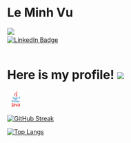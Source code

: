 # Le Minh Vu
<div id="header" align="leftr">
  <img src="https://media.giphy.com/media/M9gbBd9nbDrOTu1Mqx/giphy.gif" width="100"/>
</div>
<div id="badges">
  <a href="https://www.linkedin.com/in/le-vu-63993452/">
    <img src="https://img.shields.io/badge/LinkedIn-blue?style=for-the-badge&logo=linkedin&logoColor=white" alt="LinkedIn Badge"/>
  </a>
</div>

<img src="https://komarev.com/ghpvc/?username=lmvu103&style=flat-square&color=blue" alt=""/>

<h1>
  Here is my profile!
  <img src="https://media.giphy.com/media/hvRJCLFzcasrR4ia7z/giphy.gif" width="30px"/>
</h1>

<div>
  <img src="https://github.com/devicons/devicon/blob/master/icons/java/java-original-wordmark.svg" title="Python" alt="Java" width="40" height="40"/>&nbsp;

</div>

[![GitHub Streak](http://github-readme-streak-stats.herokuapp.com?user=lmvu103&theme=dark&background=000000)](https://git.io/streak-stats)

[![Top Langs](https://github-readme-stats.vercel.app/api/top-langs/?username=lmvu103&layout=compact&theme=vision-friendly-dark)](https://github.com/anuraghazra/github-readme-stats)
